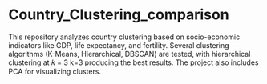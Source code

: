 # Country_Clustering_comparison
This repository analyzes country clustering based on socio-economic indicators like GDP, life expectancy, and fertility. Several clustering algorithms (K-Means, Hierarchical, DBSCAN) are tested, with hierarchical clustering at  𝑘 = 3 k=3 producing the best results. The project also includes PCA for visualizing clusters.

